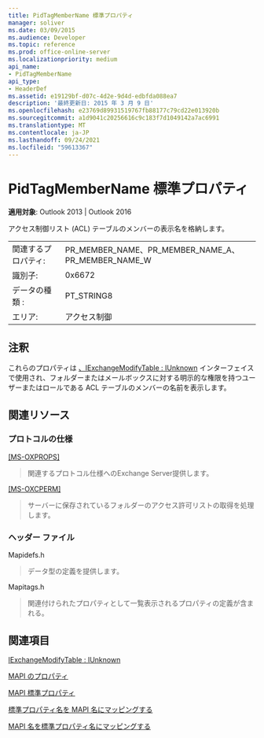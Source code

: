 ```yaml
---
title: PidTagMemberName 標準プロパティ
manager: soliver
ms.date: 03/09/2015
ms.audience: Developer
ms.topic: reference
ms.prod: office-online-server
ms.localizationpriority: medium
api_name:
- PidTagMemberName
api_type:
- HeaderDef
ms.assetid: e19129bf-d07c-4d2e-9d4d-edbfda088ea7
description: '最終更新日: 2015 年 3 月 9 日'
ms.openlocfilehash: e23769d89931519767fb88177c79cd22e013920b
ms.sourcegitcommit: a1d9041c20256616c9c183f7d1049142a7ac6991
ms.translationtype: MT
ms.contentlocale: ja-JP
ms.lasthandoff: 09/24/2021
ms.locfileid: "59613367"
---
```

# <a name="pidtagmembername-canonical-property"></a>PidTagMemberName 標準プロパティ

  
  
**適用対象**: Outlook 2013 | Outlook 2016 
  
アクセス制御リスト (ACL) テーブルのメンバーの表示名を格納します。
  
|||
|:-----|:-----|
|関連するプロパティ:  <br/> |PR_MEMBER_NAME、PR_MEMBER_NAME_A、PR_MEMBER_NAME_W  <br/> |
|識別子:  <br/> |0x6672  <br/> |
|データの種類 :   <br/> |PT_STRING8  <br/> |
|エリア:  <br/> |アクセス制御  <br/> |
   
## <a name="remarks"></a>注釈

これらのプロパティは [、IExchangeModifyTable : IUnknown](iexchangemodifytableiunknown.md) インターフェイスで使用され、フォルダーまたはメールボックスに対する明示的な権限を持つユーザーまたはロールである ACL テーブルのメンバーの名前を表示します。 
  
## <a name="related-resources"></a>関連リソース

### <a name="protocol-specifications"></a>プロトコルの仕様

[[MS-OXPROPS]](https://msdn.microsoft.com/library/f6ab1613-aefe-447d-a49c-18217230b148%28Office.15%29.aspx)
  
> 関連するプロトコル仕様へのExchange Server提供します。
    
[[MS-OXCPERM]](https://msdn.microsoft.com/library/944ddb65-6249-4c34-a46e-363fcd37195e%28Office.15%29.aspx)
  
> サーバーに保存されているフォルダーのアクセス許可リストの取得を処理します。
    
### <a name="header-files"></a>ヘッダー ファイル

Mapidefs.h
  
> データ型の定義を提供します。
    
Mapitags.h
  
> 関連付けられたプロパティとして一覧表示されるプロパティの定義が含まれる。
    
## <a name="see-also"></a>関連項目



[IExchangeModifyTable : IUnknown](iexchangemodifytableiunknown.md)


[MAPI のプロパティ](mapi-properties.md)
  
[MAPI 標準プロパティ](mapi-canonical-properties.md)
  
[標準プロパティ名を MAPI 名にマッピングする](mapping-canonical-property-names-to-mapi-names.md)
  
[MAPI 名を標準プロパティ名にマッピングする](mapping-mapi-names-to-canonical-property-names.md)

